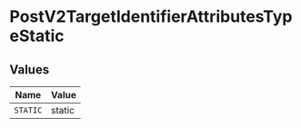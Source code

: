 # PostV2TargetIdentifierAttributesTypeStatic


## Values

| Name     | Value    |
| -------- | -------- |
| `STATIC` | static   |